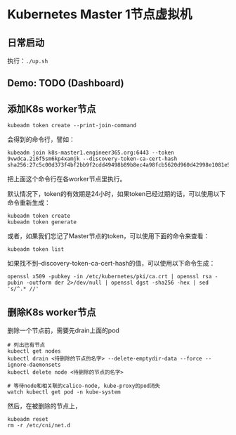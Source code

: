 # Kubernetes Master 1节点虚拟机

## 日常启动

  执行：`./up.sh`


## Demo: TODO (Dashboard)

## 添加K8s worker节点

   ```shell
   kubeadm token create --print-join-command
   ```
   
   会得到的命令行，譬如：
   ```shell
   kubeadm join k8s-master1.engineer365.org:6443 --token 9vwdca.2i6f5sm6kp4xamjk --discovery-token-ca-cert-hash sha256:27c5c00d373f4bf2bb9f2cdd49498b89b8ec4a98fcb5620d960d42998e1081e5
   ```
   
   把上面这个命令行在各worker节点里执行。

   默认情况下，token的有效期是24小时，如果token已经过期的话，可以使用以下命令重新生成：
   
   ```shell
   kubeadm token create
   kubeadm token generate
   ```

   或者，如果我们忘记了Master节点的token，可以使用下面的命令来查看：
   ```shell
   kubeadm token list
   ```

   如果找不到–discovery-token-ca-cert-hash的值，可以使用以下命令生成：
   ```shell
   openssl x509 -pubkey -in /etc/kubernetes/pki/ca.crt | openssl rsa -pubin -outform der 2>/dev/null | openssl dgst -sha256 -hex | sed 's/^.* //'
   ```

## 删除K8s worker节点
   
   删除一个节点前，需要先drain上面的pod
   ```shell
   # 列出已有节点
   kubectl get nodes
   kubectl drain <待删除的节点的名字> --delete-emptydir-data --force --ignore-daemonsets
   kubectl delete node <待删除的节点的名字>
   
   # 等待node和相关联的calico-node, kube-proxy的pod消失
   watch kubectl get pod -n kube-system
   ```

   然后，在被删除的节点上，
   ```shell
   kubeadm reset
   rm -r /etc/cni/net.d
   ```

